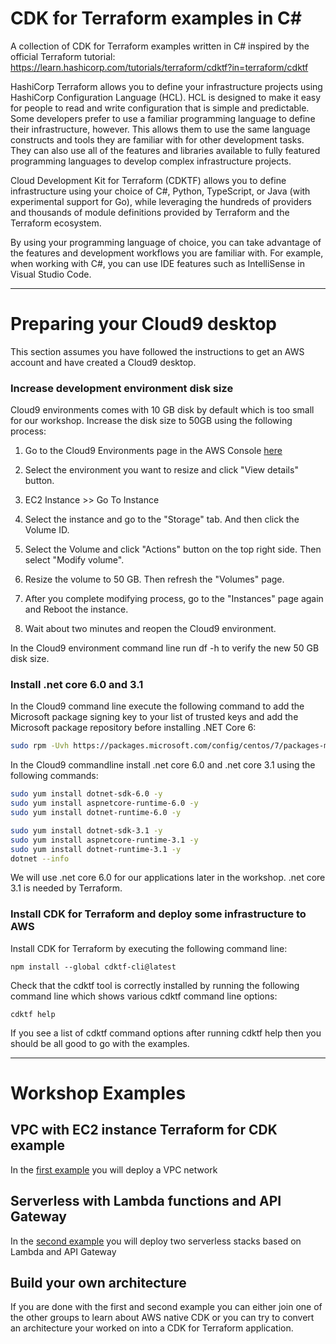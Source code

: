 # CDK for Terraform examples in C#
A collection of CDK for Terraform examples written in C# inspired by the official Terraform tutorial: https://learn.hashicorp.com/tutorials/terraform/cdktf?in=terraform/cdktf

HashiCorp Terraform allows you to define  your infrastructure projects using HashiCorp Configuration Language  (HCL). HCL is designed to make it easy for people to read and write  configuration that is simple and predictable. Some developers prefer to  use a familiar programming language to define their infrastructure,  however. This allows them to use the same language constructs and tools  they are familiar with for other development tasks. They can also use  all of the features and libraries available to fully featured  programming languages to develop complex infrastructure projects.

Cloud Development Kit for Terraform (CDKTF) allows you to define  infrastructure using your choice of C#, Python, TypeScript, or Java  (with experimental support for Go), while leveraging the hundreds of  providers and thousands of module definitions provided by Terraform and  the Terraform ecosystem.

By using your  programming language of choice, you can take advantage of the features  and development workflows you are familiar with. For example, when working with C#, you can use IDE features such as IntelliSense  in Visual Studio Code.

---

# Preparing your Cloud9 desktop

This section assumes you have followed the instructions to get an AWS account and have created a Cloud9 desktop.

### Increase development environment disk size

Cloud9 environments comes with 10 GB disk by default which is too small for our workshop. Increase the disk size to 50GB using the following process:

1. Go to the Cloud9 Environments page in the AWS Console [here](https://console.aws.amazon.com/cloud9/home) 

2. Select the environment you want to resize and click "View details" button.
3. EC2 Instance >> Go To Instance
4. Select the instance and go to the "Storage" tab. And then click the Volume ID.
5. Select the Volume and click "Actions" button on the top right side. Then select "Modify volume".
6. Resize the volume to 50 GB. Then refresh the "Volumes" page.
7. After you complete modifying process, go to the "Instances" page again and Reboot the instance.
8. Wait about two minutes and reopen the Cloud9 environment.


In the Cloud9 environment command line run df -h to verify the new 50 GB disk size.

### Install .net core 6.0 and 3.1

In the Cloud9 command line execute the following command to add the Microsoft package signing key to your list of trusted keys and add the Microsoft package repository before installing .NET Core 6:

```bash
sudo rpm -Uvh https://packages.microsoft.com/config/centos/7/packages-microsoft-prod.rpm
```

In the Cloud9 commandline install .net core 6.0 and .net core 3.1 using the following commands:

```bash
sudo yum install dotnet-sdk-6.0 -y 
sudo yum install aspnetcore-runtime-6.0 -y
sudo yum install dotnet-runtime-6.0 -y

sudo yum install dotnet-sdk-3.1 -y
sudo yum install aspnetcore-runtime-3.1 -y
sudo yum install dotnet-runtime-3.1 -y
dotnet --info
```

We will use .net core 6.0 for our applications later in the workshop. .net core 3.1 is needed by Terraform.

### Install CDK for Terraform and deploy some infrastructure to AWS

Install CDK for Terraform by executing the following command line:

```
npm install --global cdktf-cli@latest
```

Check that the cdktf tool is correctly installed by running the following command line which shows various cdktf command line options:

```
cdktf help
```

If you see a list of cdktf command options after running cdktf help then you should be all good to go with the examples.

---

# Workshop Examples

## VPC with EC2 instance Terraform for CDK example

In the [first example](/vpc-ec2-example/README.md) you will deploy a VPC network 

## Serverless with Lambda functions and API Gateway

In the [second example](/lambda-example/README.md) you will deploy two serverless stacks based on Lambda and API Gateway

## Build your own architecture

If you are done with the first and second example you can either join one of the other groups to learn about AWS native CDK or you can try to convert an architecture your worked on into a CDK for Terraform application.
